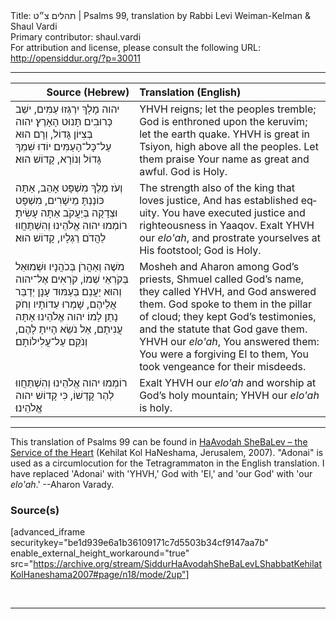 <html>
<head></head>
<body>
Title: תהלים צ״ט | Psalms 99, translation by Rabbi Levi Weiman-Kelman & Shaul Vardi<br />
Primary contributor: shaul.vardi<br />
For attribution and license, please consult the following URL: <a href="http://opensiddur.org/?p=30011">http://opensiddur.org/?p=30011</a>
<p />
<hr />

<table style="margin-left: auto;margin-right: auto;" class="draggable">
<thead><tr><th id="x" style="text-align: right;">Source (Hebrew)</th><th style="text-align: left;">Translation (English)</th></tr></thead>
<tbody>
<tr><td style="vertical-align:top;">
<div class="liturgy" lang="he">
יהוה מָלָךְ 
יִרְגְּזוּ עַמִּים, 
ישֵׁב כְּרוּבִים 
תָּנוּט הָאָרֶץ׃ 
יהוה בְּצִיּוֹן גָּדוֹל, 
וְרָם הוּא עַל־כָּל־הָעַמִּים׃ 
יוֹדוּ שִׁמְךָ גָּדוֹל וְנוֹרָא, 
קָדוֹשׁ הוּא׃ 
</span></div></td>
 
<td style="vertical-align:top;">
<div class="english" lang="en">
YHVH reigns; 
let the peoples tremble;
God is enthroned upon the keruvim; 
let the earth quake.
YHVH is great in Tsiyon, 
high above all the peoples.
Let them praise Your name as great and awful.
God is Holy.
</div></td></tr>


<tr><td style="vertical-align:top;">
<div class="liturgy" lang="he">
וְעֹז מֶלֶךְ מִשְׁפָּט אָהֵב, 
אַתָּה כּוֹנַנְתָּ מֵישָׁרִים, 
מִשְׁפָּט וּצְדָקָה בְּיַעֲקֹב אַתָּה עָשִׂיתָ׃ 
רוֹמְמוּ יהוה אֱלֹהֵינוּ 
וְהִשְׁתַּחֲווּ לַהֲדֹם רַגְלָיו, 
קָדוֹשׁ הוּא׃ 
</span></div></td>
 
<td style="vertical-align:top;">
<div class="english" lang="en">
The strength also of the king that loves justice,
And has established equity.
You have executed justice and righteousness in Yaaqov.
Exalt YHVH our <em>elo'ah</em>, 
and prostrate yourselves at His footstool;
God is Holy.
</div></td></tr>


<tr><td style="vertical-align:top;">
<div class="liturgy" lang="he">
משֶׁה וְאַהֲרֹן בְּכֹהֲנָיו 
וּשְׁמוּאֵל בְּקֹרְאֵי שְׁמוֹ, 
קֹרְאִים אֶל־יהוה 
וְהוּא יַעֲנֵם׃ 
בְּעַמּוּד עָנָן יְדַבֵּר אֲלֵיהֶם, 
שָׁמְרוּ עֵדוֹתָיו 
וְחֹק נָתַן לָמוֹ׃ 
יהוה אֱלֹהֵינוּ אַתָּה עֲנִיתָם, 
אֵל נֹשֵׂא הָיִיתָ לָהֶם, 
וְנֹקֵם עַל־עֲלִילוֹתָם׃ 
</span></div></td>
 
<td style="vertical-align:top;">
<div class="english" lang="en">
Mosheh and Aharon among God’s priests,
Shmuel called God’s name, 
they called YHVH, 
and God answered them.
God spoke to them in the pillar of cloud; 
they kept God’s testimonies, 
and the statute that God gave them.
YHVH our <em>elo'ah</em>, You answered them:
You were a forgiving El to them,
You took vengeance for their misdeeds.
</div></td></tr>


<tr><td style="vertical-align:top;">
<div class="liturgy" lang="he">
רוֹמְמוּ יהוה אֱלֹהֵינוּ 
וְהִשְׁתַּחֲווּ לְהַר קָדְשׁוֹ, 
כִּי קָדוֹשׁ יהוה אֱלֹהֵינוּ׃ 
</span></div></td>
 
<td style="vertical-align:top;">
<div class="english" lang="en">
Exalt YHVH our <em>elo'ah</em> 
and worship at God’s holy mountain;
YHVH our <em>elo'ah</em> is holy.
</div></td></tr>
</tbody></table>

<hr />

This translation of Psalms 99 can be found in <a href="http://opensiddur.org/?p=12061">HaAvodah SheBaLev – the Service of the Heart</a> (Kehilat Kol HaNeshama, Jerusalem, 2007). "Adonai" is used as a circumlocution for the Tetragrammaton in the English translation.  I have replaced 'Adonai' with 'YHVH,' God with 'El,' and 'our God' with 'our <em>elo'ah</em>.' --Aharon Varady.

<h3>Source(s)</h3>

[advanced_iframe securitykey="be1d939e6a1b36109171c7d5503b34cf9147aa7b" enable_external_height_workaround="true" src="https://archive.org/stream/SiddurHaAvodahSheBaLevLShabbatKehilatKolHaneshama2007#page/n18/mode/2up"]

&nbsp;

<hr />

&nbsp;
</body>
</html>